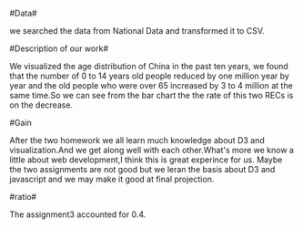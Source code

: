 ﻿#Data#

 we searched the data from National Data and transformed it to CSV.

#Description of our work#

We visualized the age distribution of China in the past ten years, we found that the number of 0 to 14 years old people reduced by one million year by year and the old people who were over 65 increased by 3 to 4 million  at the same time.So we can see from the bar chart the the rate of this two RECs is on the decrease.

#Gain
 
After the two homework we all learn much knowledge about D3 and visualization.And we get along well with each other.What's more we know a little about web development,I think this is great experince for us. Maybe the two assignments are not good but we leran the basis about D3 and javascript and we may make it good at final projection.

#ratio#

The assignment3 accounted for 0.4.
